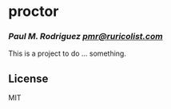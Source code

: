 # proctor
### _Paul M. Rodriguez <pmr@ruricolist.com>_

This is a project to do ... something.

## License

MIT

